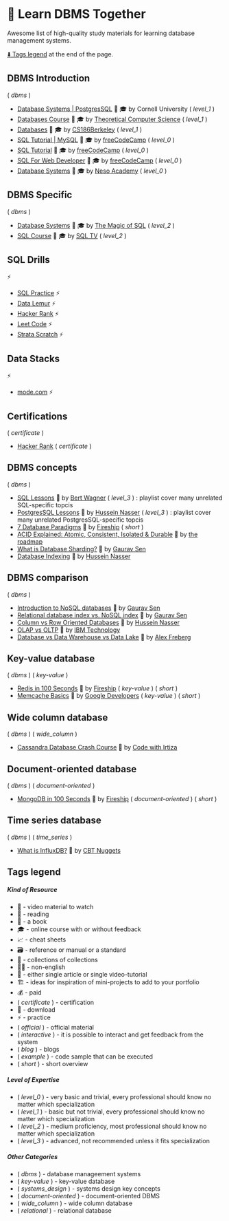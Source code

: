 # 🧭 Learn DBMS Together

Awesome list of high-quality study materials for learning database management systems.

[:arrow_down: Tags legend](#tags-legend) at the end of the page.

<!-- - []() by []() :movie_camera: -->
<!-- - []() by []() :movie_camera: :mortar_board: -->

## DBMS Introduction

( _dbms_ )

- [Database Systems | PostgresSQL](https://www.youtube.com/watch?v=4cWkVbC2bNE) :movie_camera: :mortar_board: by Cornell University ( _level_1_ )
- [Databases Course](https://www.youtube.com/playlist?list=PL3TE2CsKK478JNAXYLD_hzQFx5JE360KO) :movie_camera: :mortar_board: by [Theoretical Computer Science](https://www.youtube.com/@TheComputerScience/playlists) ( _level_1_ )
- [Databases](https://www.youtube.com/@CS186Berkeley/playlists) :movie_camera: :mortar_board: by [CS186Berkeley](https://www.youtube.com/@CS186Berkeley/playlists) ( _level_1_ )
- [SQL Tutorial | MySQL](https://www.youtube.com/watch?v=-fW2X7fh7Yg) :movie_camera: :mortar_board: by [ freeCodeCamp](https://www.youtube.com/@freecodecamp/playlists) ( _level_0_ )
- [SQL Tutorial](https://www.youtube.com/watch?v=HXV3zeQKqGY) :movie_camera: :mortar_board: by [ freeCodeCamp](https://www.youtube.com/@freecodecamp/playlists) ( _level_0_ )
- [SQL For Web Developer](https://www.youtube.com/watch?v=KBDSJU3cGkc) :movie_camera: :mortar_board: by [ freeCodeCamp](https://www.youtube.com/@freecodecamp/playlists) ( _level_0_ )
- [Database Systems](https://www.youtube.com/playlist?list=PLBlnK6fEyqRiyryTrbKHX1Sh9luYI0dhX) :movie_camera: :mortar_board: by [Neso Academy](https://www.youtube.com/@nesoacademy/playlists) ( _level_0_ )

## DBMS Specific

( _dbms_ )

- [Database Systems](https://www.youtube.com/playlist?list=PL78V83xV2fYlT11CJXE77H0LD7C_gZmyf) :movie_camera: :mortar_board: by [The Magic of SQL](https://www.youtube.com/@TheMagicofSQL) ( _level_2_ )
- [SQL Course](https://www.youtube.com/playlist?list=PLeb33PCuqDdcezLKJLBM9KgtycqrPBY0x) :movie_camera: :mortar_board: by [SQL TV](https://www.youtube.com/@SQLTVChannel/playlists) ( _level_2_ )

## SQL Drills

⚡

- [SQL Practice](https://www.sql-practice.com/) ⚡
- [Data Lemur](https://datalemur.com/questions?category=SQL) ⚡
- [Hacker Rank](https://www.hackerrank.com/domains/sql) ⚡
- [Leet Code](https://leetcode.com/studyplan/top-sql-50/) ⚡
- [Strata Scratch](https://platform.stratascratch.com/coding?code_type=1) ⚡

## Data Stacks

⚡

- [mode.com](https://mode.com/) ⚡

## Certifications

( _certificate_ )

- [Hacker Rank](https://www.hackerrank.com/skills-verification) ( _certificate_ )

## DBMS concepts

( _dbms_ )

- [SQL Lessons](https://www.youtube.com/playlist?list=PL2WDxXzl0Y2BVRdpYqqmkBv7fj0zb5Vk8) :movie_camera: by [Bert Wagner](https://www.youtube.com/@DataWithBert) ( _level_3_ ) : playlist cover many unrelated SQL-specific topcis
- [PostgresSQL Lessons](https://www.youtube.com/playlist?list=PLQnljOFTspQWGrOqslniFlRcwxyY94cjj) :movie_camera: by [Hussein Nasser](https://www.youtube.com/@hnasr) ( _level_3_ ) : playlist cover many unrelated PostgresSQL-specific topcis
- [7 Database Paradigms](https://www.youtube.com/watch?v=W2Z7fbCLSTw) :movie_camera: by [Fireship](https://www.youtube.com/c/Fireship) ( _short_ )
- [ACID Explained: Atomic, Consistent, Isolated & Durable](https://www.youtube.com/watch?v=yaQ5YMWkxq4) :movie_camera: by [the roadmap](https://www.youtube.com/c/theroadmap/playlists)
- [What is Database Sharding?](https://www.youtube.com/watch?v=5faMjKuB9bc) :movie_camera: by [Gaurav Sen](https://www.youtube.com/c/GauravSensei/videos)
- [Database Indexing](https://www.youtube.com/watch?v=-qNSXK7s7_w) :movie_camera: by [Hussein Nasser](https://www.youtube.com/c/HusseinNasser-software-engineering/videos)

## DBMS comparison

( _dbms_ )

- [Introduction to NoSQL databases](https://www.youtube.com/watch?v=xQnIN9bW0og) :movie_camera: by [Gaurav Sen](https://www.youtube.com/c/GauravSensei/videos)
- [Relational database index vs. NoSQL index](https://www.youtube.com/watch?v=mTNkqMDCasI) :movie_camera: by [Gaurav Sen](https://www.youtube.com/c/GauravSensei/videos)
- [Column vs Row Oriented Databases](https://www.youtube.com/watch?v=Vw1fCeD06YI) :movie_camera: by [Hussein Nasser](https://www.youtube.com/c/HusseinNasser-software-engineering/videos)
- [OLAP vs OLTP](https://www.youtube.com/watch?v=iw-5kFzIdgY) :movie_camera: by [IBM Technology](https://www.youtube.com/@IBMTechnology/playlists)
- [Database vs Data Warehouse vs Data Lake](https://www.youtube.com/watch?v=-bSkREem8dM) :movie_camera: by [Alex Freberg](https://www.youtube.com/@AlexTheAnalyst)

## Key-value database

( _dbms_ ) ( _key-value_ )

- [Redis in 100 Seconds](https://www.youtube.com/watch?v=G1rOthIU-uo) :movie_camera: by [Fireship](https://www.youtube.com/c/Fireship) ( _key-value_ ) ( _short_ )
- [Memcache Basics](https://www.youtube.com/watch?v=TGl81wr8lz8) :movie_camera: by [Google Developers](https://www.youtube.com/googlecode) ( _key-value_ ) ( _short_ )

## Wide column database

( _dbms_ ) ( _wide_column_ )

- [Cassandra Database Crash Course](https://www.youtube.com/watch?v=KZsVSfQVU4I) :movie_camera: by [Code with Irtiza](https://www.youtube.com/channel/UCDankIVMXJEkhtjv5yLSN4g/videos)

## Document-oriented database

( _dbms_ ) ( _document-oriented_ )

- [MongoDB in 100 Seconds](https://www.youtube.com/watch?v=-bt_y4Loofg) :movie_camera: by [Fireship](https://www.youtube.com/c/Fireship) ( _document-oriented_ ) ( _short_ )

## Time series database

( _dbms_ ) ( _time_series_ )

- [What is InfluxDB?](https://www.youtube.com/watch?v=qye_c4_pWQ4) :movie_camera: by [CBT Nuggets](https://www.youtube.com/c/cbtnuggets/videos)

## Tags legend

##### Kind of Resource

- :movie_camera: - video material to watch
- :page_facing_up: - reading
- :book: - a book
- :mortar_board: - online course with or without feedback
- :chart_with_upwards_trend: - cheat sheets
- :card_file_box: - reference or manual or a standard
- :open_file_folder: - collections of collections
- :pirate_flag: - non-english
- :page_facing_up: - either single article or single video-tutorial
- :building_construction: - ideas for inspiration of mini-projects to add to your portfolio
- :moneybag: - paid
- ( _certificate_ ) - certification
- 🔽 - download
- ⚡ - practice
- ( _official_ ) - official material
- ( _interactive_ ) - it is possible to interact and get feedback from the system
- ( _blog_ ) - blogs
- ( _example_ ) - code sample that can be executed
- ( _short_ ) - short overview

##### Level of Expertise

- ( _level_0_ ) - very basic and trivial, every professional should know no matter which specialization
- ( _level_1_ ) - basic but not trivial, every professional should know no matter which specialization
- ( _level_2_ ) - medium proficiency, most professional should know no matter which specialization
- ( _level_3_ ) - advanced, not recommended unless it fits specialization

##### Other Categories

- ( _dbms_ ) - database manageement systems
- ( _key-value_ ) - key-value database
- ( _systems_design_ ) - systems design key concepts
- ( _document-oriented_ ) - document-oriented DBMS
- ( _wide_column_ ) - wide column database
- ( _relational_ ) - relational database

